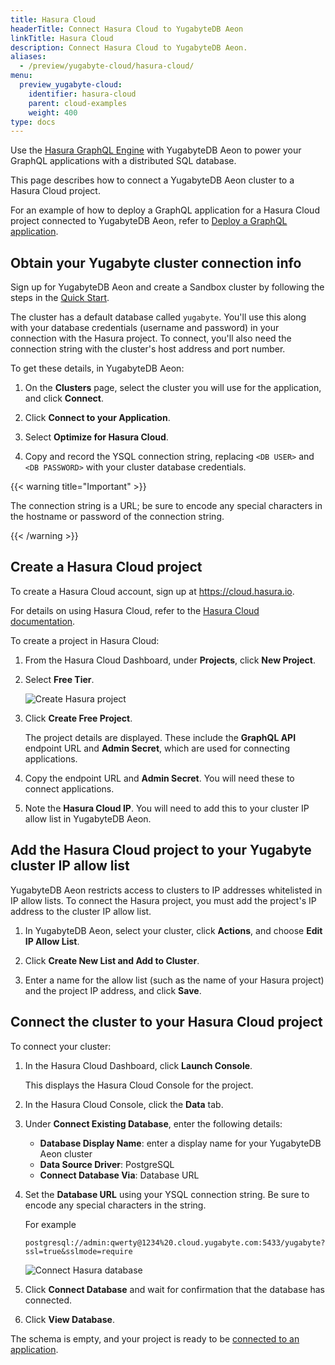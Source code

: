 ```yaml
---
title: Hasura Cloud
headerTitle: Connect Hasura Cloud to YugabyteDB Aeon
linkTitle: Hasura Cloud
description: Connect Hasura Cloud to YugabyteDB Aeon.
aliases:
  - /preview/yugabyte-cloud/hasura-cloud/
menu:
  preview_yugabyte-cloud:
    identifier: hasura-cloud
    parent: cloud-examples
    weight: 400
type: docs
---
```


Use the [Hasura GraphQL Engine](https://hasura.io) with YugabyteDB Aeon to power your GraphQL applications with a distributed SQL database.

This page describes how to connect a YugabyteDB Aeon cluster to a Hasura Cloud project.

For an example of how to deploy a GraphQL application for a Hasura Cloud project connected to YugabyteDB Aeon, refer to [Deploy a GraphQL application](../hasura-sample-app/).

## Obtain your Yugabyte cluster connection info

Sign up for YugabyteDB Aeon and create a Sandbox cluster by following the steps in the [Quick Start](../../cloud-quickstart/).

The cluster has a default database called `yugabyte`. You'll use this along with your database credentials (username and password) in your connection with the Hasura project. To connect, you'll also need the connection string with the cluster's host address and port number.

To get these details, in YugabyteDB Aeon:

1. On the **Clusters** page, select the cluster you will use for the application, and click **Connect**.

1. Click  **Connect to your Application**.

1. Select **Optimize for Hasura Cloud**.

1. Copy and record the YSQL connection string, replacing `<DB USER>` and `<DB PASSWORD>` with your cluster database credentials.

{{< warning title="Important" >}}

The connection string is a URL; be sure to encode any special characters in the hostname or password of the connection string.

{{< /warning >}}

## Create a Hasura Cloud project

To create a Hasura Cloud account, sign up at <https://cloud.hasura.io>.

For details on using Hasura Cloud, refer to the [Hasura Cloud documentation](https://hasura.io/docs/latest/graphql/cloud/index.html).

To create a project in Hasura Cloud:

1. From the Hasura Cloud Dashboard, under **Projects**, click **New Project**.

1. Select **Free Tier**.

    ![Create Hasura project](/images/deploy/yugabyte-cloud/hasura-create-project.png)

1. Click **Create Free Project**.

    The project details are displayed. These include the **GraphQL API** endpoint URL and **Admin Secret**, which are used for connecting applications.

1. Copy the endpoint URL and **Admin Secret**. You will need these to connect applications.

1. Note the **Hasura Cloud IP**. You will need to add this to your cluster IP allow list in YugabyteDB Aeon.

## Add the Hasura Cloud project to your Yugabyte cluster IP allow list

YugabyteDB Aeon restricts access to clusters to IP addresses whitelisted in IP allow lists. To connect the Hasura project, you must add the project's IP address to the  cluster IP allow list.

1. In YugabyteDB Aeon, select your cluster, click **Actions**, and choose **Edit IP Allow List**.

1. Click **Create New List and Add to Cluster**.

1. Enter a name for the allow list (such as the name of your Hasura project) and the project IP address, and click **Save**.

## Connect the cluster to your Hasura Cloud project

To connect your cluster:

1. In the Hasura Cloud Dashboard, click **Launch Console**.

    This displays the Hasura Cloud Console for the project.

1. In the Hasura Cloud Console, click the **Data** tab.

1. Under **Connect Existing Database**, enter the following details:

    * **Database Display Name**: enter a display name for your YugabyteDB Aeon cluster
    * **Data Source Driver**: PostgreSQL
    * **Connect Database Via**: Database URL

1. Set the **Database URL** using your YSQL connection string. Be sure to encode any special characters in the string.

    For example

    ```url
    postgresql://admin:qwerty@1234%20.cloud.yugabyte.com:5433/yugabyte?ssl=true&sslmode=require
    ```

    ![Connect Hasura database](/images/yb-cloud/hasura-cloud-connect-database.png)

1. Click **Connect Database** and wait for confirmation that the database has connected.

1. Click **View Database**.

The schema is empty, and your project is ready to be [connected to an application](../hasura-sample-app/).
